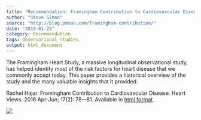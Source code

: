 ```yaml
---
title: "Recommendation: Framingham Contribution to Cardiovascular Disease"
author: "Steve Simon"
source: "http://blog.pmean.com/framingham-contribution/"
date: "2019-01-23"
category: Recommendation
tags: Observational studies
output: html_document
---
```


The Framingham Heart Study, a massive longitudinal observational study,
has helped identify most of the risk factors for heart disease that we
commonly accept today. This paper provides a historical overview of the
study and the many valuable insights that it provided.

<!---More--->

Rachel Hajar. Framingham Contribution to Cardiovascular Disease. Heart
Views. 2016 Apr-Jun; 17(2): 78--81. Available in [html
format](https://www.ncbi.nlm.nih.gov/pmc/articles/PMC4966216/).

![](http://www.pmean.com/images/framingham-contribution01.png)




